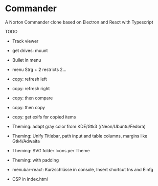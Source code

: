 # Commander
A Norton Commander clone based on Electron and React with Typescript

TODO
* Track viewer
* get drives: mount
* Bullet in menu
* menu Strg + 2 restricts 2...

* copy: refresh left 
* copy: refresh right 
* copy: then compare
* copy: then copy
* copy: get exifs for copied items

* Theming: adapt gray color from KDE/Gtk3 (/Neon/Ubuntu/Fedora)
* Theming: Unify Titlebar, path input and table columns, margins like Gtk4/Adwaita
* Theming: SVG folder Icons per Theme
* Theming: <tr> with padding 

* menubar-react: Kurzschlüsse in console, Insert shortcut Ins and Einfg

* CSP in index.html

